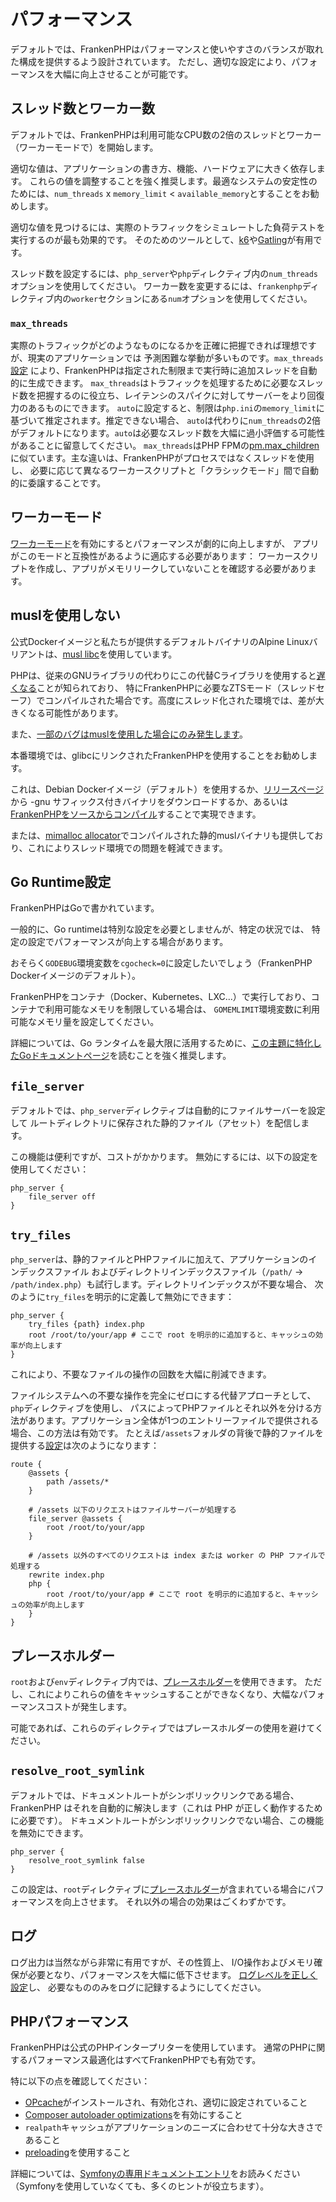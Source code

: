 # パフォーマンス

デフォルトでは、FrankenPHPはパフォーマンスと使いやすさのバランスが取れた構成を提供するよう設計されています。
ただし、適切な設定により、パフォーマンスを大幅に向上させることが可能です。

## スレッド数とワーカー数

デフォルトでは、FrankenPHPは利用可能なCPU数の2倍のスレッドとワーカー（ワーカーモードで）を開始します。

適切な値は、アプリケーションの書き方、機能、ハードウェアに大きく依存します。
これらの値を調整することを強く推奨します。最適なシステムの安定性のためには、`num_threads` x `memory_limit` < `available_memory`とすることをお勧めします。

適切な値を見つけるには、実際のトラフィックをシミュレートした負荷テストを実行するのが最も効果的です。
そのためのツールとして、[k6](https://k6.io)や[Gatling](https://gatling.io)が有用です。

スレッド数を設定するには、`php_server`や`php`ディレクティブ内の`num_threads`オプションを使用してください。
ワーカー数を変更するには、`frankenphp`ディレクティブ内の`worker`セクションにある`num`オプションを使用してください。

### `max_threads`

実際のトラフィックがどのようなものになるかを正確に把握できれば理想ですが、現実のアプリケーションでは
予測困難な挙動が多いものです。`max_threads`[設定](config.md#caddyfile-config) により、FrankenPHPは指定された制限まで実行時に追加スレッドを自動的に生成できます。
`max_threads`はトラフィックを処理するために必要なスレッド数を把握するのに役立ち、レイテンシのスパイクに対してサーバーをより回復力のあるものにできます。
`auto`に設定すると、制限は`php.ini`の`memory_limit`に基づいて推定されます。推定できない場合、
`auto`は代わりに`num_threads`の2倍がデフォルトになります。`auto`は必要なスレッド数を大幅に過小評価する可能性があることに留意してください。
`max_threads`はPHP FPMの[pm.max_children](https://www.php.net/manual/en/install.fpm.configuration.php#pm.max-children)に似ています。主な違いは、FrankenPHPがプロセスではなくスレッドを使用し、
必要に応じて異なるワーカースクリプトと「クラシックモード」間で自動的に委譲することです。

## ワーカーモード

[ワーカーモード](worker.md)を有効にするとパフォーマンスが劇的に向上しますが、
アプリがこのモードと互換性があるように適応する必要があります：
ワーカースクリプトを作成し、アプリがメモリリークしていないことを確認する必要があります。

## muslを使用しない

公式Dockerイメージと私たちが提供するデフォルトバイナリのAlpine Linuxバリアントは、[musl libc](https://musl.libc.org)を使用しています。

PHPは、従来のGNUライブラリの代わりにこの代替Cライブラリを使用すると[遅くなる](https://gitlab.alpinelinux.org/alpine/aports/-/issues/14381)ことが知られており、
特にFrankenPHPに必要なZTSモード（スレッドセーフ）でコンパイルされた場合です。高度にスレッド化された環境では、差が大きくなる可能性があります。

また、[一部のバグはmuslを使用した場合にのみ発生します](https://github.com/php/php-src/issues?q=sort%3Aupdated-desc+is%3Aissue+is%3Aopen+label%3ABug+musl)。

本番環境では、glibcにリンクされたFrankenPHPを使用することをお勧めします。

これは、Debian Dockerイメージ（デフォルト）を使用するか、[リリースページ](https://github.com/php/frankenphp/releases)から -gnu サフィックス付きバイナリをダウンロードするか、あるいは[FrankenPHPをソースからコンパイル](compile.md)することで実現できます。

または、[mimalloc allocator](https://github.com/microsoft/mimalloc)でコンパイルされた静的muslバイナリも提供しており、これによりスレッド環境での問題を軽減できます。

## Go Runtime設定

FrankenPHPはGoで書かれています。

一般的に、Go runtimeは特別な設定を必要としませんが、特定の状況では、
特定の設定でパフォーマンスが向上する場合があります。

おそらく`GODEBUG`環境変数を`cgocheck=0`に設定したいでしょう（FrankenPHP Dockerイメージのデフォルト）。

FrankenPHPをコンテナ（Docker、Kubernetes、LXC...）で実行しており、コンテナで利用可能なメモリを制限している場合は、
`GOMEMLIMIT`環境変数に利用可能なメモリ量を設定してください。

詳細については、Go ランタイムを最大限に活用するために、[この主題に特化したGoドキュメントページ](https://pkg.go.dev/runtime#hdr-Environment_Variables)を読むことを強く推奨します。

## `file_server`

デフォルトでは、`php_server`ディレクティブは自動的にファイルサーバーを設定して
ルートディレクトリに保存された静的ファイル（アセット）を配信します。

この機能は便利ですが、コストがかかります。
無効にするには、以下の設定を使用してください：

```caddyfile
php_server {
    file_server off
}
```

## `try_files`

`php_server`は、静的ファイルとPHPファイルに加えて、アプリケーションのインデックスファイル
およびディレクトリインデックスファイル（`/path/` -> `/path/index.php`）も試行します。ディレクトリインデックスが不要な場合、
次のように`try_files`を明示的に定義して無効にできます：

```caddyfile
php_server {
    try_files {path} index.php
    root /root/to/your/app # ここで root を明示的に追加すると、キャッシュの効率が向上します
}
```

これにより、不要なファイルの操作の回数を大幅に削減できます。

ファイルシステムへの不要な操作を完全にゼロにする代替アプローチとして、`php`ディレクティブを使用し、
パスによってPHPファイルとそれ以外を分ける方法があります。アプリケーション全体が1つのエントリーファイルで提供される場合、この方法は有効です。
たとえば`/assets`フォルダの背後で静的ファイルを提供する[設定](config.md#caddyfile-config)は次のようになります：

```caddyfile
route {
    @assets {
        path /assets/*
    }

    # /assets 以下のリクエストはファイルサーバーが処理する
    file_server @assets {
        root /root/to/your/app
    }

    # /assets 以外のすべてのリクエストは index または worker の PHP ファイルで処理する
    rewrite index.php
    php {
        root /root/to/your/app # ここで root を明示的に追加すると、キャッシュの効率が向上します
    }
}
```

## プレースホルダー

`root`および`env`ディレクティブ内では、[プレースホルダー](https://caddyserver.com/docs/conventions#placeholders)を使用できます。
ただし、これによりこれらの値をキャッシュすることができなくなり、大幅なパフォーマンスコストが発生します。

可能であれば、これらのディレクティブではプレースホルダーの使用を避けてください。

## `resolve_root_symlink`

デフォルトでは、ドキュメントルートがシンボリックリンクである場合、FrankenPHP はそれを自動的に解決します（これは PHP が正しく動作するために必要です）。
ドキュメントルートがシンボリックリンクでない場合、この機能を無効にできます。

```caddyfile
php_server {
    resolve_root_symlink false
}
```

この設定は、`root`ディレクティブに[プレースホルダー](https://caddyserver.com/docs/conventions#placeholders)が含まれている場合にパフォーマンスを向上させます。
それ以外の場合の効果はごくわずかです。

## ログ

ログ出力は当然ながら非常に有用ですが、その性質上、
I/O操作およびメモリ確保が必要となり、パフォーマンスを大幅に低下させます。
[ログレベルを正しく設定](https://caddyserver.com/docs/caddyfile/options#log)し、
必要なもののみをログに記録するようにしてください。

## PHPパフォーマンス

FrankenPHPは公式のPHPインタープリターを使用しています。
通常のPHPに関するパフォーマンス最適化はすべてFrankenPHPでも有効です。

特に以下の点を確認してください：

- [OPcache](https://www.php.net/manual/en/book.opcache.php)がインストールされ、有効化され、適切に設定されていること
- [Composer autoloader optimizations](https://getcomposer.org/doc/articles/autoloader-optimization.md)を有効にすること
- `realpath`キャッシュがアプリケーションのニーズに合わせて十分な大きさであること
- [preloading](https://www.php.net/manual/en/opcache.preloading.php)を使用すること

詳細については、[Symfonyの専用ドキュメントエントリ](https://symfony.com/doc/current/performance.html)をお読みください
（Symfonyを使用していなくても、多くのヒントが役立ちます）。
